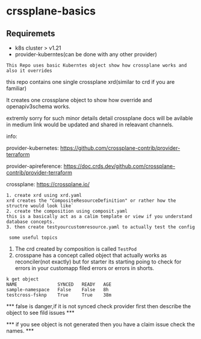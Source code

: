 # crssplane-basics
## Requiremets
- k8s cluster > v1.21
- provider-kuberntes(can be done with any other provider)

`This Repo uses basic Kuberntes object show how crossplane works and also it overrides`

this repo contains one single crossplane xrd(similar to crd if you are familiar)

It creates one crossplane object to show how override and openapiv3schema works.

extremly sorry for such minor details detail crossplane docs will be avilable in medium link would be updated and shared in releavant channels.

info:

provider-kubernetes: https://github.com/crossplane-contrib/provider-terraform

provider-apireference: https://doc.crds.dev/github.com/crossplane-contrib/provider-terraform

crossplane:  https://crossplane.io/

``` steps to repoduce or how its connected
1. create xrd using xrd.yaml
xrd creates the "CompositeResourceDefinition" or rather how the structre would look like`
2. create the composition using composit.yaml
this is a basically act as a calim template or view if you understand database concepts.
3. then create testyourcustomresource.yaml to actually test the config
```

` some useful topics`
1. The crd created by composition is called `TestPod`
2. crosspane has a concept called object that actually works as reconciler(not exactly) but for starter its starting poing to check for errors in your customapp filed errors or errors in shorts.
```
k get object
NAME               SYNCED   READY   AGE
sample-namespace   False    False   8h
testcross-fsknp    True     True    38m

```

*** false is danger,if it is not synced check provider first then describe the object to see fild issues ***

*** if you see object is not generated then you have a claim issue check the names. ***


